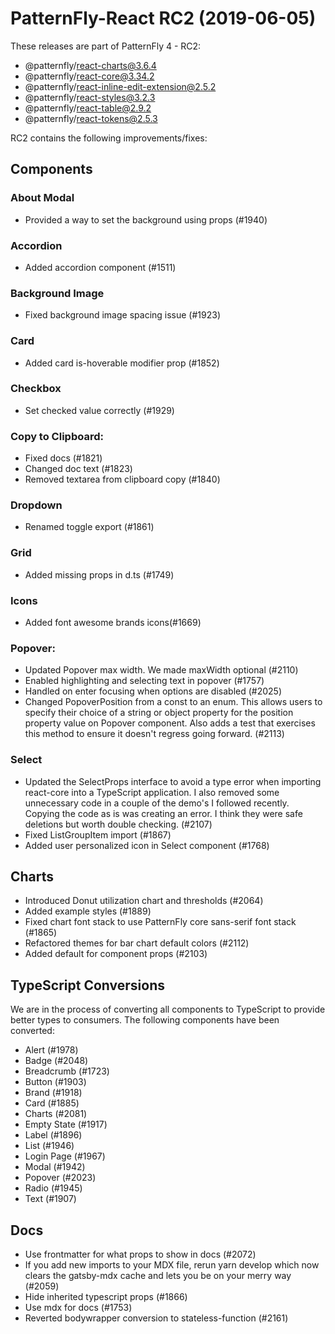 # PatternFly-React RC2 (2019-06-05)
These releases are part of PatternFly 4 - RC2:
- @patternfly/react-charts@3.6.4
- @patternfly/react-core@3.34.2
- @patternfly/react-inline-edit-extension@2.5.2
- @patternfly/react-styles@3.2.3
- @patternfly/react-table@2.9.2
- @patternfly/react-tokens@2.5.3

RC2 contains the following improvements/fixes:

## Components
### About Modal
- Provided a way to set the background using props (#1940)
### Accordion
- Added accordion component (#1511)
### Background Image
- Fixed background image spacing issue (#1923)
### Card
- Added card is-hoverable modifier prop (#1852)
### Checkbox
- Set checked value correctly (#1929)
### Copy to Clipboard:
- Fixed docs (#1821)
- Changed doc text (#1823)
- Removed textarea from clipboard copy (#1840)
### Dropdown
- Renamed toggle export (#1861)
### Grid
- Added missing props in d.ts (#1749)
### Icons
- Added font awesome brands icons(#1669)
### Popover:
- Updated Popover max width. We made maxWidth optional (#2110)
- Enabled highlighting and selecting text in popover (#1757)
- Handled on enter focusing when options are disabled (#2025)
- Changed PopoverPosition from a const to an enum. This allows users to specify their choice of a string or object property for the position property value on Popover component. Also adds a test that exercises this method to ensure it doesn't regress going forward. (#2113)
### Select
- Updated the SelectProps interface to avoid a type error when importing react-core into a TypeScript application. I also removed some unnecessary code in a couple of the demo's I followed recently. Copying the code as is was creating an error. I think they were safe deletions but worth double checking. (#2107)
- Fixed ListGroupItem import (#1867)
- Added user personalized icon in Select component (#1768)
## Charts
- Introduced Donut utilization chart and thresholds (#2064)
- Added example styles (#1889)
- Fixed chart font stack to use PatternFly core sans-serif font stack (#1865)
- Refactored themes for bar chart default colors (#2112)
- Added default for component props (#2103)

## TypeScript Conversions
We are in the process of converting all components to TypeScript to provide better types to consumers. The following components have been converted:
- Alert (#1978)
- Badge (#2048)
- Breadcrumb (#1723)
- Button (#1903)
- Brand (#1918)
- Card (#1885)
- Charts (#2081)
- Empty State (#1917)
- Label (#1896)
- List (#1946)
- Login Page (#1967)
- Modal (#1942)
- Popover (#2023)
- Radio (#1945)
- Text (#1907)

## Docs
- Use frontmatter for what props to show in docs (#2072)
- If you add new imports to your MDX file, rerun yarn develop which now clears the gatsby-mdx cache and lets you be on your merry way (#2059)
- Hide inherited typescript props (#1866)
- Use mdx for docs (#1753)
- Reverted bodywrapper conversion to stateless-function (#2161)
